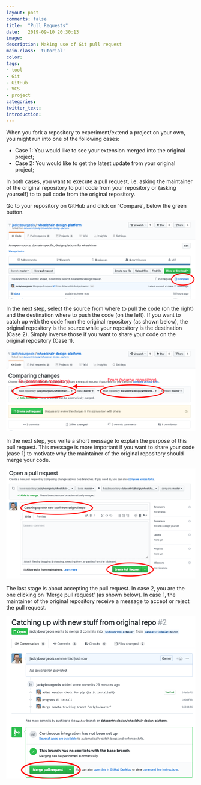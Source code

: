 ```yaml
---
layout: post
comments: false
title:  "Pull Requests"
date:   2019-09-10 20:30:13
image: 
description: Making use of Git pull request
main-class: 'tutorial'
color:
tags:
- tool
- Git
- GitHub
- VCS
- project
categories:
twitter_text:
introduction: 
---
```


When you fork a repository to experiment/extend a project on your own, you might
run into one of the following cases:

* Case 1: You would like to see your extension merged into the original project;
* Case 2: You would like to get the latest update from your original project;

In both cases, you want to execute a pull request, i.e. asking the maintainer of
the original repository to pull code from your repository or (asking yourself) to
to pull code from the original repository.

Go to your repository on GitHub and click on 'Compare', below the green button.

![Pull Request - Compare](/assets/img/posts/pull_request_compare.png)

In the next step, select the source from where to pull the code (on the right)
and the destination where to push the code (on the left). If you want to catch up
with the code from the original repository (as shown below), the original repository
is the source while your repository is the destination (Case 2). Simply inverse
those if you want to share your code on the original repository (Case 1).

![Pull Request - Source and Destination](/assets/img/posts/pull_request_src_dest.png)

In the next step, you write a short message to explain the purpose of this pull
request. This message is more important if you want to share your code (case 1) to
motivate why the maintainer of the original repository should merge your code.

![Pull Request - Purpose](/assets/img/posts/pull_request_purpose.png)

The last stage is about accepting the pull request. In case 2, you are the one
clicking on 'Merge pull request' (as shown below). In case 1, the maintainer of
the original repository receive a message to accept or reject the pull request.

![Pull Request - Accept](/assets/img/posts/pull_request_accept.png)
